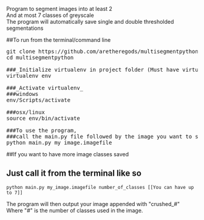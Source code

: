 Program to segment images into at least 2  
And at most 7 classes of greyscale  
The program will automatically save single and double thresholded segmentations  

##To run from the terminal/command line  
<pre>git clone https://github.com/aretheregods/multisegmentpython  
cd multisegmentpython  
  
###_Initialize virtualenv in project folder (Must have virtualenv installed)_
virtualenv env  
  
###_Activate virtualenv_
###windows  
env/Scripts/activate  
  
###osx/linux  
source env/bin/activate  
  
###To use the program,
###call the main.py file followed by the image you want to segment  
python main.py my_image.imagefile  
</pre>  
  
##If you want to have more image classes saved  
## Just call it from the terminal like so  
`python main.py my_image.imagefile number_of_classes [[You can have up to 7]]`  
  
The program will then output your image appended with "crushed_#"  
Where "#" is the number of classes used in the image.  
